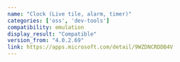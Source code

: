 ```yaml
---
name: "Clock (Live tile, alarm, timer)"
categories: ['oss', 'dev-tools']
compatibility: emulation
display_result: "Compatible"
version_from: "4.0.2.69"
link: https://apps.microsoft.com/detail/9WZDNCRDDB4V
---
```

